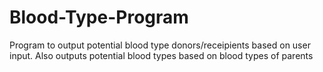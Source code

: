 # Blood-Type-Program
 Program to output potential blood type donors/receipients based on user input.  Also outputs potential blood types based on blood types of parents
